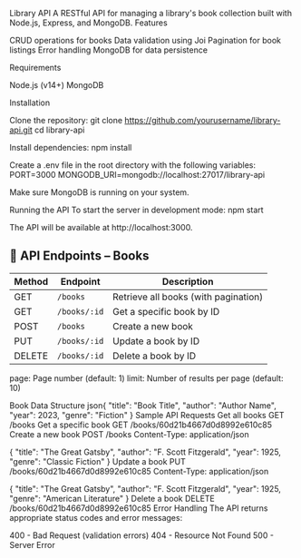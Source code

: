 Library API
A RESTful API for managing a library's book collection built with Node.js, Express, and MongoDB.
Features

CRUD operations for books
Data validation using Joi
Pagination for book listings
Error handling
MongoDB for data persistence

Requirements

Node.js (v14+)
MongoDB

Installation

Clone the repository:
git clone https://github.com/yourusername/library-api.git
cd library-api

Install dependencies:
npm install

Create a .env file in the root directory with the following variables:
PORT=3000
MONGODB_URI=mongodb://localhost:27017/library-api

Make sure MongoDB is running on your system.

Running the API
To start the server in development mode:
npm start

The API will be available at http://localhost:3000.
## 📘 API Endpoints – Books

| Method | Endpoint       | Description                          |
|--------|----------------|--------------------------------------|
| GET    | `/books`       | Retrieve all books (with pagination) |
| GET    | `/books/:id`   | Get a specific book by ID            |
| POST   | `/books`       | Create a new book                    |
| PUT    | `/books/:id`   | Update a book by ID                  |
| DELETE | `/books/:id`   | Delete a book by ID                  |

page: Page number (default: 1)
limit: Number of results per page (default: 10)

Book Data Structure
json{
  "title": "Book Title",
  "author": "Author Name",
  "year": 2023,
  "genre": "Fiction"
}
Sample API Requests
Get all books
GET /books
Get a specific book
GET /books/60d21b4667d0d8992e610c85
Create a new book
POST /books
Content-Type: application/json

{
  "title": "The Great Gatsby",
  "author": "F. Scott Fitzgerald",
  "year": 1925,
  "genre": "Classic Fiction"
}
Update a book
PUT /books/60d21b4667d0d8992e610c85
Content-Type: application/json

{
  "title": "The Great Gatsby",
  "author": "F. Scott Fitzgerald",
  "year": 1925,
  "genre": "American Literature"
}
Delete a book
DELETE /books/60d21b4667d0d8992e610c85
Error Handling
The API returns appropriate status codes and error messages:

400 - Bad Request (validation errors)
404 - Resource Not Found
500 - Server Error



